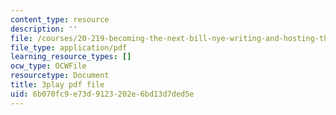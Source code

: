 ```yaml
---
content_type: resource
description: ''
file: /courses/20-219-becoming-the-next-bill-nye-writing-and-hosting-the-educational-show-january-iap-2015/6b070fc9e73d9123202e6bd13d7ded5e_rcRAb0-vc60.pdf
file_type: application/pdf
learning_resource_types: []
ocw_type: OCWFile
resourcetype: Document
title: 3play pdf file
uid: 6b070fc9-e73d-9123-202e-6bd13d7ded5e
---
```

